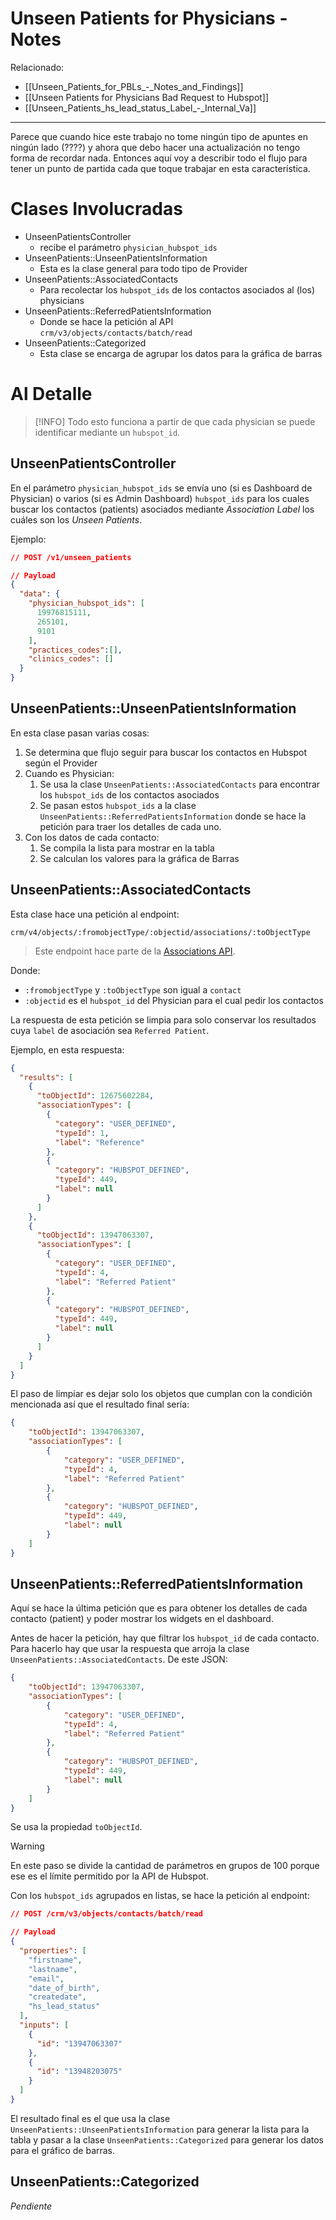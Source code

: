 # Unseen Patients for Physicians - Notes

Relacionado:

- [[Unseen_Patients_for_PBLs_-_Notes_and_Findings]]
- [[Unseen Patients for Physicians Bad Request to Hubspot]]
- [[Unseen_Patients_hs_lead_status_Label_-_Internal_Va]]

---

Parece que cuando hice este trabajo no tome ningún tipo de apuntes en ningún lado (????) y ahora que debo hacer una actualización no tengo forma de recordar nada. Entonces aquí voy a describir todo el flujo para tener un punto de partida cada que toque trabajar en esta característica.

# Clases Involucradas

- UnseenPatientsController
	- recibe el parámetro `physician_hubspot_ids`
- UnseenPatients::UnseenPatientsInformation
	- Esta es la clase general para todo tipo de Provider
- UnseenPatients::AssociatedContacts
	- Para recolectar los `hubspot_ids` de los contactos asociados al (los) physicians
- UnseenPatients::ReferredPatientsInformation
	- Donde se hace la petición al API `crm/v3/objects/contacts/batch/read`
- UnseenPatients::Categorized
	- Esta clase se encarga de agrupar los datos para la gráfica de barras


# Al Detalle

> [!INFO] Todo esto funciona a partir de que cada physician se puede identificar mediante un `hubspot_id`.

## UnseenPatientsController

En el parámetro `physician_hubspot_ids` se envía uno (si es Dashboard de Physician) o varios (si es Admin Dashboard) `hubspot_ids` para los cuales buscar los contactos (patients) asociados mediante _Association Label_ los cuáles son los _Unseen Patients_.

Ejemplo:
```json
// POST /v1/unseen_patients

// Payload
{
  "data": {
    "physician_hubspot_ids": [
      19976815111,
      265101,
      9101
    ],
    "practices_codes":[],
    "clinics_codes": []
  }
}
```

## UnseenPatients::UnseenPatientsInformation

En esta clase pasan varias cosas:

1. Se determina que flujo seguir para buscar los contactos en Hubspot según el Provider
2. Cuando es Physician:
	1. Se usa la clase `UnseenPatients::AssociatedContacts` para encontrar los `hubspot_ids` de los contactos asociados
	2. Se pasan estos `hubspot_ids` a la clase `UnseenPatients::ReferredPatientsInformation` donde se hace la petición para traer los detalles de cada uno.
3. Con los datos de cada contacto:
	1. Se compila la lista para mostrar en la tabla
	2. Se calculan los valores para la gráfica de Barras

## UnseenPatients::AssociatedContacts

Esta clase hace una petición al endpoint:
```
crm/v4/objects/:fromobjectType/:objectid/associations/:toObjectType
```

> Este endpoint hace parte de la [Associations API](https://developers.hubspot.com/docs/api/crm/associations).

Donde:

- `:fromobjectType` y `:toObjectType` son igual a `contact`
- `:objectid` es el `hubspot_id` del Physician para el cual pedir los contactos

La respuesta de esta petición se limpia para solo conservar los resultados cuya `label` de asociación sea `Referred Patient`.

Ejemplo, en esta respuesta:
```json
{
  "results": [
    {
      "toObjectId": 12675602284,
      "associationTypes": [
        {
          "category": "USER_DEFINED",
          "typeId": 1,
          "label": "Reference"
        },
        {
          "category": "HUBSPOT_DEFINED",
          "typeId": 449,
          "label": null
        }
      ]
    },
    {
      "toObjectId": 13947063307,
      "associationTypes": [
        {
          "category": "USER_DEFINED",
          "typeId": 4,
          "label": "Referred Patient"
        },
        {
          "category": "HUBSPOT_DEFINED",
          "typeId": 449,
          "label": null
        }
      ]
    }
  ]
}
```

El paso de limpiar es dejar solo los objetos que cumplan con la condición mencionada así que el resultado final sería:
```json
{
	"toObjectId": 13947063307,
	"associationTypes": [
		{
			"category": "USER_DEFINED",
			"typeId": 4,
			"label": "Referred Patient"
		},
		{
			"category": "HUBSPOT_DEFINED",
			"typeId": 449,
			"label": null
		}
	]
}
```

## UnseenPatients::ReferredPatientsInformation

Aquí se hace la última petición que es para obtener los detalles de cada contacto (patient) y poder mostrar los widgets en el dashboard.

Antes de hacer la petición, hay que filtrar los `hubspot_id` de cada contacto. Para hacerlo hay que usar la respuesta que arroja la clase `UnseenPatients::AssociatedContacts`. De este JSON:
```json
{
	"toObjectId": 13947063307,
	"associationTypes": [
		{
			"category": "USER_DEFINED",
			"typeId": 4,
			"label": "Referred Patient"
		},
		{
			"category": "HUBSPOT_DEFINED",
			"typeId": 449,
			"label": null
		}
	]
}
```

Se usa la propiedad `toObjectId`.

> [!WARNING]
> En este paso se divide la cantidad de parámetros en grupos de 100 porque ese es el límite permitido por la API de Hubspot.

Con los `hubspot_ids` agrupados en listas, se hace la petición al endpoint:
```json
// POST /crm/v3/objects/contacts/batch/read

// Payload
{
  "properties": [
    "firstname",
    "lastname",
    "email",
    "date_of_birth",
    "createdate",
    "hs_lead_status"
  ],
  "inputs": [
    {
      "id": "13947063307"
    },
    {
      "id": "13948203075"
    }
  ]
}
```

El resultado final es el que usa la clase `UnseenPatients::UnseenPatientsInformation` para generar la lista para la tabla y pasar a la clase `UnseenPatients::Categorized` para generar los datos para el gráfico de barras.

## UnseenPatients::Categorized

_Pendiente_